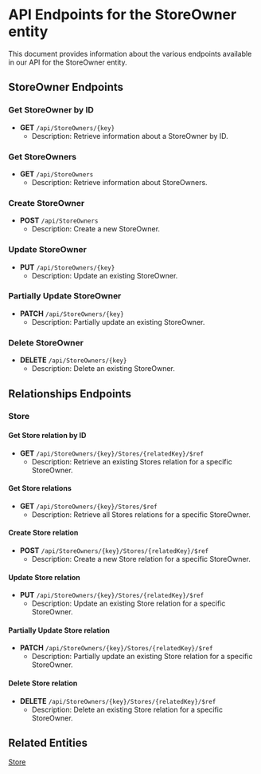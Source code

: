 # API Endpoints for the StoreOwner entity

This document provides information about the various endpoints available in our API for the StoreOwner entity.

## StoreOwner Endpoints

### Get StoreOwner by ID
- **GET** `/api/StoreOwners/{key}`
  - Description: Retrieve information about a StoreOwner by ID.
  
### Get StoreOwners
- **GET** `/api/StoreOwners`
  - Description: Retrieve information about StoreOwners.

### Create StoreOwner
- **POST** `/api/StoreOwners`
  - Description: Create a new StoreOwner.

### Update StoreOwner
- **PUT** `/api/StoreOwners/{key}`
  - Description: Update an existing StoreOwner.

### Partially Update StoreOwner
- **PATCH** `/api/StoreOwners/{key}`
  - Description: Partially update an existing StoreOwner.
 
### Delete StoreOwner
- **DELETE** `/api/StoreOwners/{key}`
  - Description: Delete an existing StoreOwner.

## Relationships Endpoints

### Store

#### Get Store relation by ID
- **GET** `/api/StoreOwners/{key}/Stores/{relatedKey}/$ref`
  - Description: Retrieve an existing Stores relation for a specific StoreOwner.

#### Get Store relations
- **GET** `/api/StoreOwners/{key}/Stores/$ref`
  - Description: Retrieve all Stores relations for a specific StoreOwner.
  
#### Create Store relation
- **POST** `/api/StoreOwners/{key}/Stores/{relatedKey}/$ref`
  - Description: Create a new Store relation for a specific StoreOwner.

#### Update Store relation
- **PUT** `/api/StoreOwners/{key}/Stores/{relatedKey}/$ref`
  - Description: Update an existing Store relation for a specific StoreOwner.
  
#### Partially Update Store relation
- **PATCH** `/api/StoreOwners/{key}/Stores/{relatedKey}/$ref`
  - Description: Partially update an existing Store relation for a specific StoreOwner.

#### Delete Store relation
- **DELETE** `/api/StoreOwners/{key}/Stores/{relatedKey}/$ref`
  - Description: Delete an existing Store relation for a specific StoreOwner.

## Related Entities

[Store](StoreEndpoints.md)
